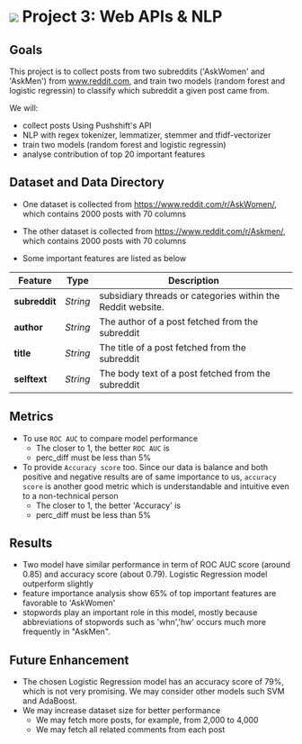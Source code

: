 # ![](https://ga-dash.s3.amazonaws.com/production/assets/logo-9f88ae6c9c3871690e33280fcf557f33.png) Project 3: Web APIs & NLP



## Goals
This project is to collect posts from two subreddits ('AskWomen' and 'AskMen') from www.reddit.com, and train two models (random forest and logistic regressin) to classify which subreddit a given post came from.

We will:
- collect posts Using Pushshift's API
- NLP with regex tokenizer, lemmatizer,  stemmer and tfidf-vectorizer
- train two models (random forest and logistic regressin) 
- analyse contribution of top 20 important features


## Dataset and Data Directory

- One dataset is collected from https://www.reddit.com/r/AskWomen/, which contains 2000 posts with 70 columns 

- The other dataset is collected from https://www.reddit.com/r/Askmen/, which contains 2000 posts with 70 columns 

- Some important features are listed as below 


|Feature|Type|Description|
|---|---|---|
|**subreddit**|*String*|subsidiary threads or categories within the Reddit website. | 
|**author**|*String*|The author of a post fetched from the subreddit|
|**title**|*String*|The title of a post fetched from the subreddit|
|**selftext**|*String*|The body text of a post fetched from the subreddit|




## Metrics
- To use `ROC AUC` to compare model performance
    - The closer to 1, the better `ROC AUC` is
    - perc_diff must be less than 5%
- To provide `Accuracy score` too. Since our data is balance and both positive and negative results are of same importance to us, `accuracy score` is another good metric which is understandable and intuitive even to a non-technical person
    - The closer to 1, the better 'Accuracy' is
    - perc_diff must be less than 5%


## Results
- Two model have similar performance in term of ROC AUC score (around 0.85) and accuracy score (about 0.79). Logistic Regression model outperform slightly 
- feature importance analysis show 65% of top important features are favorable to 'AskWomen'
- stopwords play an important role in this model, mostly because abbreviations of stopwords such as 'whn','hw' occurs much more frequently in "AskMen". 


## Future Enhancement
- The chosen Logistic Regression model has an accuracy score of 79%, which is not very promising. We may consider other models such SVM and AdaBoost.
- We may increase dataset size for better performance
    - We may fetch more posts, for example, from 2,000 to 4,000
    - We may fetch all related comments from each post

